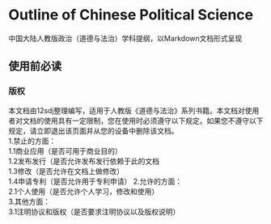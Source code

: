 # Outline of Chinese Political Science
中国大陆人教版政治（道德与法治）学科提纲，以Markdown文档形式呈现
## 使用前必读
### 版权
本文档由12sdj整理编写，适用于人教版《道德与法治》系列书籍。本文档对使用者对文档的使用具有一定限制，您在使用时必须遵守以下规定。如果您不遵守以下规定，请立即退出该页面并从您的设备中删除该文档。  
1.禁止的方面：  
1.1商业应用（是否可用于商业目的）  
1.2发布发行（是否允许发布发行依赖于此的文档  
1.3修改（是否允许在文档上做修改）  
1.4申请专利（是否允许用于专利申请） 
2.允许的方面：  
2.1个人使用（是否允许个人学习，修改和使用）  
3.其他方面：  
3.1注明协议和版权（是否要求注明协议以及版权说明）




 
